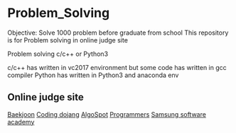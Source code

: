 # Problem_Solving

Objective: Solve 1000 problem before graduate from school
This repository is for Problem solving in online judge site

Problem solving c/c++ or Python3

c/c++ has written in  vc2017 environment but some code has written in gcc compiler
Python has written in Python3 and anaconda env

## Online judge site

[Baekjoon](https://www.acmicpc.net)
[Coding dojang](http://codingdojang.com)
[AlgoSpot](https://algospot.com)
[Programmers](https://programmers.co.kr)
[Samsung software academy](https://swexpertacademy.com/main/main.do)
